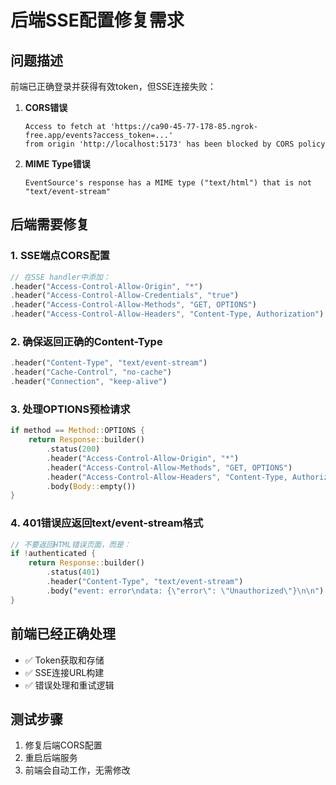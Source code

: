 # 后端SSE配置修复需求

## 问题描述

前端已正确登录并获得有效token，但SSE连接失败：

1. **CORS错误**

   ```
   Access to fetch at 'https://ca90-45-77-178-85.ngrok-free.app/events?access_token=...' 
   from origin 'http://localhost:5173' has been blocked by CORS policy
   ```
2. **MIME Type错误**

   ```
   EventSource's response has a MIME type ("text/html") that is not "text/event-stream"
   ```

## 后端需要修复

### 1. SSE端点CORS配置

```rust
// 在SSE handler中添加：
.header("Access-Control-Allow-Origin", "*")
.header("Access-Control-Allow-Credentials", "true")
.header("Access-Control-Allow-Methods", "GET, OPTIONS")
.header("Access-Control-Allow-Headers", "Content-Type, Authorization")
```

### 2. 确保返回正确的Content-Type

```rust
.header("Content-Type", "text/event-stream")
.header("Cache-Control", "no-cache")
.header("Connection", "keep-alive")
```

### 3. 处理OPTIONS预检请求

```rust
if method == Method::OPTIONS {
    return Response::builder()
        .status(200)
        .header("Access-Control-Allow-Origin", "*")
        .header("Access-Control-Allow-Methods", "GET, OPTIONS")
        .header("Access-Control-Allow-Headers", "Content-Type, Authorization")
        .body(Body::empty())
}
```

### 4. 401错误应返回text/event-stream格式

```rust
// 不要返回HTML错误页面，而是：
if !authenticated {
    return Response::builder()
        .status(401)
        .header("Content-Type", "text/event-stream")
        .body("event: error\ndata: {\"error\": \"Unauthorized\"}\n\n")
}
```

## 前端已经正确处理

- ✅ Token获取和存储
- ✅ SSE连接URL构建
- ✅ 错误处理和重试逻辑

## 测试步骤

1. 修复后端CORS配置
2. 重启后端服务
3. 前端会自动工作，无需修改
